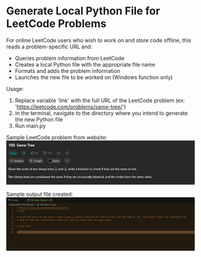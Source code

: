 # Generate Local Python File for LeetCode Problems

For online LeetCode users who wish to work on and store code offline, this reads a problem-specific URL and:
- Queries problem information from LeetCode
- Creates a local Python file with the appropriate file name
- Formats and adds the problem information
- Launches the new file to be worked on (Windows function only)

Usage:
1. Replace variable 'link' with the full URL of the LeetCode problem (ex: 'https://leetcode.com/problems/same-tree/')
2. In the terminal, navigate to the directory where you intend to generate the new Python file
3. Run main.py

Sample LeetCode problem from website:
![alt text](https://github.com/justinliu1308/create-python-file-leetcode/blob/main/sample-problem-screenshot.png)

Sample output file created:
![alt text](https://github.com/justinliu1308/create-python-file-leetcode/blob/main/output-screenshot.png)
